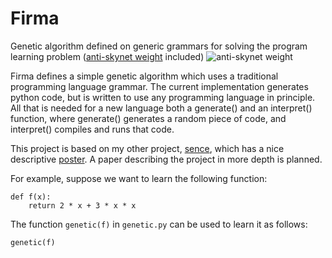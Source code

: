 # Firma
Genetic algorithm defined on generic grammars for solving the program learning problem ([anti-skynet weight](https://imgs.xkcd.com/comics/genetic_algorithms.png) included)
![anti-skynet weight](https://imgs.xkcd.com/comics/genetic_algorithms.png)

Firma defines a simple genetic algorithm which uses a traditional programming language grammar.
The current implementation generates python code, but is written to use any programming language in principle. 
All that is needed for a new language both a generate() and an interpret() function, where generate() generates a random piece of code, and interpret() compiles and runs that code.

This project is based on my other project, [sence](github.com/LSaldyt/sence), which has a nice descriptive [poster](https://github.com/LSaldyt/sence/blob/master/FURI_poster.pdf). A paper describing the project in more depth is planned.

For example, suppose we want to learn the following function:
```
def f(x):
    return 2 * x + 3 * x * x
```

The function `genetic(f)` in `genetic.py` can be used to learn it as follows:
```
genetic(f)
```
